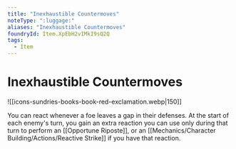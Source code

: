 ```yaml
---
title: "Inexhaustible Countermoves"
noteType: ":luggage:"
aliases: "Inexhaustible Countermoves"
foundryId: Item.XpEbH2vIMkI9sQ2Q
tags:
  - Item
---
```


# Inexhaustible Countermoves
![[icons-sundries-books-book-red-exclamation.webp|150]]

You can react whenever a foe leaves a gap in their defenses. At the start of each enemy's turn, you gain an extra reaction you can use only during that turn to perform an [[Opportune Riposte]], or an [[Mechanics/Character Building/Actions/Reactive Strike]] if you have that reaction.
